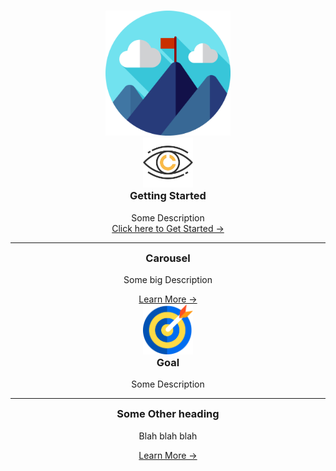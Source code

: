 <style> 

@media only screen and (min-width: 60em) { .md-sidebar--secondary { display: none; } .md-content { margin-right: 0; margin-left: 0; padding:0; margin-top:0;max-width: 100%; } 
@media only screen and (min-width: 76.1875em) { .md-sidebar--primary { display: none; } .md-content { margin-right: 0; margin-left: 0; margin-top: 0; padding:0;max-width: 100%;} } 
.md-content__inner {margin-top: 0; padding-top: 0}

</style>


<h1 style="padding:0 margin-top:0px"> </h1> 

 <div align="center" >
    <img src="img/scene-svgrepo-com.svg" width="200px"/>
</div>

<div class="pillarwrapper">

 <div align="center" class="pillarcard">

  <img src="img/vision-svgrepo-com.svg" width="80px" />  
  <h3 style="margin-top:0px">Getting Started</h3>
  
  <p style="margin-bottom: 0px">  
    Some Description
  </p>

  <div class="card-btn-container">
   <a href="getting-started/home/">
   <span>Click here to Get Started &rarr; </span>
   </a>
  </div>
  
  <hr style="margin-bottom: 0px margin-top: 0px" />
 

  <h3 style="margin-top: 0px">Carousel</h3>

  <p>Some big Description</p>
  
  <div class="card-btn-container">
   <a href="getting-started/carousel/">
   <span>Learn More &rarr; </span>
   </a>
  </div>

 </div>


 <div align="center" class="pillarcard container">

  <img src="img/goal-svgrepo-com.svg" width="80px" />  
  <h3 style="margin-top:0px">Goal</h3>
  
  <p style="margin-bottom: 0px">  
    Some Description
  </p>
  
  <hr style="margin-bottom: 0px margin-top: 0px" />
 

  <h3 style="margin-top: 0px">Some Other heading</h3>

  <p>Blah blah blah</p>
  
  <div class="card-btn-container">
   <a href="#">
   <span>Learn More &rarr; </span>
   </a>
  </div>

 </div>


</div>
